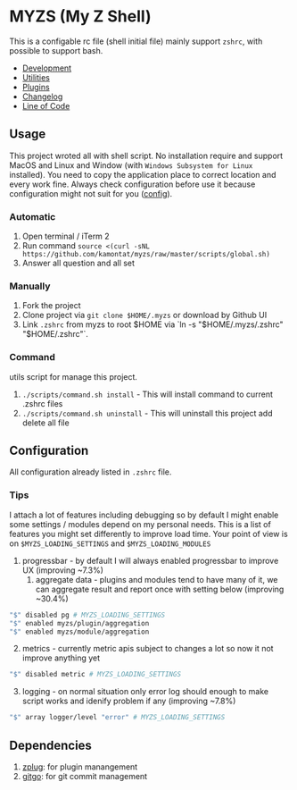 # MYZS (My Z Shell)

This is a configable rc file (shell initial file) mainly support `zshrc`, with possible to support bash.

- [Development](./docs/DEV.md)
- [Utilities](./docs/README_UTILS.md)
- [Plugins](./docs/README_PLUGINS.md)
- [Changelog](./docs/CHANGELOG.md)
- [Line of Code](./docs/LOC.md)

## Usage

This project wroted all with shell script. 
No installation require and support MacOS and Linux and Window (with `Windows Subsystem for Linux` installed).
You need to copy the application place to correct location and every work fine. Always check configuration before use it because configuration might not suit for you ([config](#configuration)).

### Automatic

1. Open terminal / iTerm 2
2. Run command `source <(curl -sNL https://github.com/kamontat/myzs/raw/master/scripts/global.sh)`
3. Answer all question and all set

### Manually

1. Fork the project
2. Clone project via `git clone $HOME/.myzs` or download by Github UI
3. Link `.zshrc` from myzs to root $HOME via `ln -s "$HOME/.myzs/.zshrc" "$HOME/.zshrc"`.

### Command

utils script for manage this project.

1. `./scripts/command.sh install` - This will install command to current .zshrc files
2. `./scripts/command.sh uninstall` - This will uninstall this project add delete all file

## Configuration

All configuration already listed in `.zshrc` file.

### Tips

I attach a lot of features including debugging so by default I might enable some settings / modules depend on my personal needs. This is a list of features you might set differently to improve load time. Your point of view is on `$MYZS_LOADING_SETTINGS` and `$MYZS_LOADING_MODULES`

1. progressbar - by default I will always enabled progressbar to improve UX (improving ~7.3%)
   1. aggregate data - plugins and modules tend to have many of it, we can aggregate result and report once with setting below (improving ~30.4%)

```bash
"$" disabled pg # MYZS_LOADING_SETTINGS
"$" enabled myzs/plugin/aggregation
"$" enabled myzs/module/aggregation
```

2. metrics - currently metric apis subject to changes a lot so now it not improve anything yet

```bash
"$" disabled metric # MYZS_LOADING_SETTINGS
```

3. logging - on normal situation only error log should enough to make script works and idenify problem if any (improving ~7.8%)

```bash
"$" array logger/level "error" # MYZS_LOADING_SETTINGS
```

## Dependencies

1. [zplug](https://github.com/zplug/zplug): for plugin manangement
2. [gitgo](https://github.com/kamontat/gitgo): for git commit management
